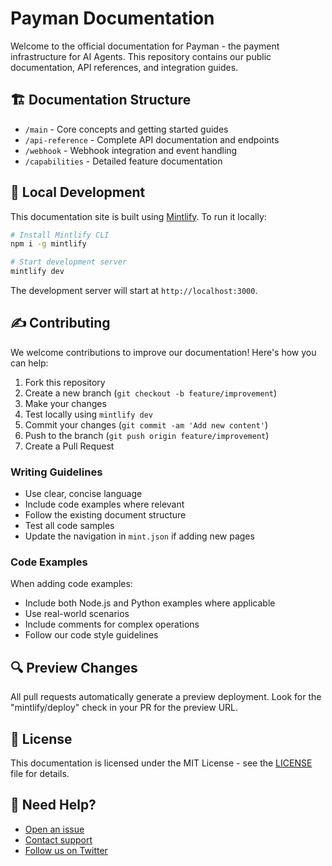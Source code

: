# Payman Documentation

Welcome to the official documentation for Payman - the payment infrastructure for AI Agents. This repository contains our public documentation, API references, and integration guides.

## 🏗 Documentation Structure

- `/main` - Core concepts and getting started guides
- `/api-reference` - Complete API documentation and endpoints
- `/webhook` - Webhook integration and event handling
- `/capabilities` - Detailed feature documentation

## 🚀 Local Development

This documentation site is built using [Mintlify](https://mintlify.com/). To run it locally:

```bash
# Install Mintlify CLI
npm i -g mintlify

# Start development server
mintlify dev
```

The development server will start at `http://localhost:3000`.

## ✍️ Contributing

We welcome contributions to improve our documentation! Here's how you can help:

1. Fork this repository
2. Create a new branch (`git checkout -b feature/improvement`)
3. Make your changes
4. Test locally using `mintlify dev`
5. Commit your changes (`git commit -am 'Add new content'`)
6. Push to the branch (`git push origin feature/improvement`)
7. Create a Pull Request

### Writing Guidelines

- Use clear, concise language
- Include code examples where relevant
- Follow the existing document structure
- Test all code samples
- Update the navigation in `mint.json` if adding new pages

### Code Examples

When adding code examples:
- Include both Node.js and Python examples where applicable
- Use real-world scenarios
- Include comments for complex operations
- Follow our code style guidelines

## 🔍 Preview Changes

All pull requests automatically generate a preview deployment. Look for the "mintlify/deploy" check in your PR for the preview URL.

## 📝 License

This documentation is licensed under the MIT License - see the [LICENSE](LICENSE) file for details.

## 💬 Need Help?

- [Open an issue](https://github.com/PaymanAI/documentation/issues)
- [Contact support](mailto:support@paymanai.com)
- [Follow us on Twitter](https://twitter.com/PaymanAI)
